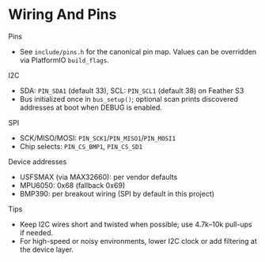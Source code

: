 # Wiring And Pins

Pins
- See `include/pins.h` for the canonical pin map. Values can be overridden via PlatformIO `build_flags`.

I2C
- SDA: `PIN_SDA1` (default 33), SCL: `PIN_SCL1` (default 38) on Feather S3
- Bus initialized once in `bus_setup()`; optional scan prints discovered addresses at boot when DEBUG is enabled.

SPI
- SCK/MISO/MOSI: `PIN_SCK1`/`PIN_MISO1`/`PIN_MOSI1`
- Chip selects: `PIN_CS_BMP1`, `PIN_CS_SD1`

Device addresses
- USFSMAX (via MAX32660): per vendor defaults
- MPU6050: 0x68 (fallback 0x69)
- BMP390: per breakout wiring (SPI by default in this project)

Tips
- Keep I2C wires short and twisted when possible; use 4.7k–10k pull-ups if needed.
- For high-speed or noisy environments, lower I2C clock or add filtering at the device layer.


